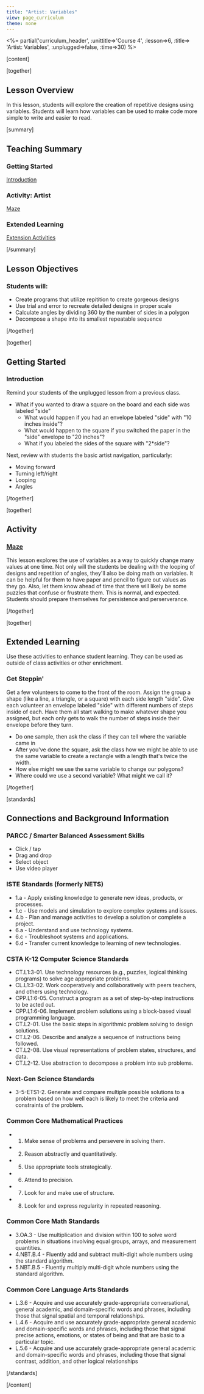```yaml
---
title: "Artist: Variables"
view: page_curriculum
theme: none
---
```


<%= partial('curriculum_header', :unittitle=>'Course 4', :lesson=>6, :title=> 'Artist: Variables', :unplugged=>false, :time=>30) %>

[content]

[together]

## Lesson Overview 
In this lesson, students will explore the creation of repetitive designs using variables. Students will learn how variables can be used to make code more simple to write and easier to read. 

[summary]

## Teaching Summary
### **Getting Started**

[Introduction](#GetStarted) <br/>

### **Activity: Artist**

[Maze](#Activity)

### **Extended Learning**

[Extension Activities](#Extended)


[/summary]

## Lesson Objectives 
### Students will:

- Create programs that utilize repitition to create gorgeous designs
- Use trial and error to recreate detailed designs in proper scale
- Calculate angles by dividing 360 by the number of sides in a polygon
- Decompose a shape into its smallest repeatable sequence

[/together]

[together]

## Getting Started

### <a name="GetStarted"></a> Introduction

Remind your students of the unplugged lesson from a previous class.  

- What if you wanted to draw a square on the board and each side was labeled "side"
  - What would happen if you had an envelope labeled "side" with "10 inches inside"?
  - What would happen to the square if you switched the paper in the "side" envelope to "20 inches"?
  - What if you labeled the sides of the square with "2*side"?

Next, review with students the basic artist navigation, particularly:

- Moving forward
- Turning left/right
- Looping
- Angles

[/together]

[together]

## Activity
### <a name="Activity"></a> [Maze](http://learn.code.org/s/course4/stage/6/puzzle/1)

This lesson explores the use of variables as a way to quickly change many values at one time. Not only will the students be dealing with the looping of designs and repetition of angles, they'll also be doing math on variables.  It can be helpful for them to have paper and pencil to figure out values as they go. Also, let them know ahead of time that there will likely be some puzzles that confuse or frustrate them. This is normal, and expected.  Students should prepare themselves for persistence and perserverance.


[/together]


<!--(this is left in here as an example of how to include an image in Markdown)
![](binaryphoto.png) -->


[together]

## Extended Learning 
<a name="Extended"></a>Use these activities to enhance student learning. They can be used as outside of class activities or other enrichment.

### Get Steppin'

Get a few volunteers to come to the front of the room.  Assign the group a shape (like a line, a triangle, or a square) with each side length "side". Give each volunteer an envelope labeled "side" with different numbers of steps inside of each.  Have them all start walking to make whatever shape you assigned, but each only gets to walk the number of steps inside their envelope before they turn. 

- Do one sample, then ask the class if they can tell where the variable came in
- After you've done the square, ask the class how we might be able to use the same variable to create a rectangle with a length that's twice the width.
- How else might we use the same variable to change our polygons?
- Where could we use a second variable? What might we call it?

[/together]

[standards]

## Connections and Background Information

### PARCC / Smarter Balanced Assessment Skills

- Click / tap
- Drag and drop
- Select object
- Use video player

### ISTE Standards (formerly NETS)

- 1.a - Apply existing knowledge to generate new ideas, products, or processes.
- 1.c - Use models and simulation to explore complex systems and issues.
- 4.b - Plan and manage activities to develop a solution or complete a project.
- 6.a - Understand and use technology systems.
- 6.c - Troubleshoot systems and applications.
- 6.d - Transfer current knowledge to learning of new technologies.  


### CSTA K-12 Computer Science Standards
 
- CT.L1:3-01. Use technology resources (e.g., puzzles, logical thinking programs) to solve age appropriate problems.
- CL.L1:3-02. Work cooperatively and collaboratively with peers teachers, and others using technology.
- CPP.L1:6-05. Construct a program as a set of step-by-step instructions to be acted out.
- CPP.L1:6-06. Implement problem solutions using a block-based visual programming language.
- CT.L2-01. Use the basic steps in algorithmic problem solving to design solutions.
- CT.L2-06. Describe and analyze a sequence of instructions being followed.
- CT.L2-08. Use visual representations of problem states, structures, and data.
- CT.L2-12. Use abstraction to decompose a problem into sub problems. 

### Next-Gen Science Standards

- 3-5-ETS1-2. Generate and compare multiple possible solutions to a problem based on how well each is likely to meet the criteria and constraints of the problem. 

### Common Core Mathematical Practices
 
- 1. Make sense of problems and persevere in solving them.
- 2. Reason abstractly and quantitatively.
- 5. Use appropriate tools strategically.
- 6. Attend to precision.
- 7. Look for and make use of structure.
- 8. Look for and express regularity in repeated reasoning.

### Common Core Math Standards

- 3.OA.3 - Use multiplication and division within 100 to solve word problems in situations involving equal groups, arrays, and measurement quantities.
- 4.NBT.B.4 - Fluently add and subtract multi-digit whole numbers using the standard algorithm.
- 5.NBT.B.5 - Fluently multiply multi-digit whole numbers using the standard algorithm.


### Common Core Language Arts Standards

- L.3.6 - Acquire and use accurately grade-appropriate conversational, general academic, and domain-specific words and phrases, including those that signal spatial and temporal relationships.
- L.4.6 - Acquire and use accurately grade-appropriate general academic and domain-specific words and phrases, including those that signal precise actions, emotions, or states of being and that are basic to a particular topic.
- L.5.6 - Acquire and use accurately grade-appropriate general academic and domain-specific words and phrases, including those that signal contrast, addition, and other logical relationships


[/standards]

[/content]

<link rel="stylesheet" type="text/css" href="../docs/morestyle.css"/>
